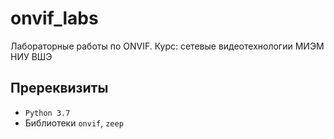 # onvif_labs
Лабораторные работы по ONVIF. Курс: сетевые видеотехнологии МИЭМ НИУ ВШЭ

## Пререквизиты
* `Python 3.7`
* Библиотеки `onvif`, `zeep`
